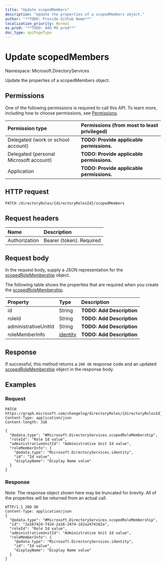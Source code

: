 ```yaml
---
title: "Update scopedMembers"
description: "Update the properties of a scopedMembers object."
author: "**TODO: Provide Github Name**"
localization_priority: Normal
ms.prod: "**TODO: Add MS prod**"
doc_type: apiPageType
---
```


# Update scopedMembers

Namespace: Microsoft.DirectoryServices

Update the properties of a scopedMembers object.

## Permissions
One of the following permissions is required to call this API. To learn more, including how to choose permissions, see [Permissions](/concepts/permissions-reference.md).

|Permission type|Permissions (from most to least privileged)|
|:---|:---|
|Delegated (work or school account)|**TODO: Provide applicable permissions.**|
|Delegated (personal Microsoft account)|**TODO: Provide applicable permissions.**|
|Application|**TODO: Provide applicable permissions.**|

## HTTP request
<!-- {
  "blockType": "ignored"
}
-->
``` http
PATCH /directoryRoles/{directoryRolesId}/scopedMembers
```

## Request headers
|Name|Description|
|:---|:---|
|Authorization|Bearer {token}. Required|

## Request body
In the request body, supply a JSON representation for the [scopedRoleMembership](../resources/microsoft.directoryservices-scopedrolemembership.md) object.

The following table shows the properties that are required when you create the [scopedRoleMembership](../resources/microsoft.directoryservices-scopedrolemembership.md).

|Property|Type|Description|
|:---|:---|:---|
|id|String|**TODO: Add Description**|
|roleId|String|**TODO: Add Description**|
|administrativeUnitId|String|**TODO: Add Description**|
|roleMemberInfo|[identity](../resources/microsoft.directoryservices-identity.md)|**TODO: Add Description**|



## Response
If successful, this method returns a `200 OK` response code and an updated [scopedRoleMembership](../resources/microsoft.directoryservices-scopedrolemembership.md) object in the response body.

## Examples

### Request
<!-- {
  "blockType": "request",
  "name": "update_scopedmembers"
}
-->
``` http
PATCH https://graph.microsoft.com/changelog/directoryRoles/{directoryRolesId}/scopedMembers
Content-Type: application/json
Content-length: 316

{
  "@odata.type": "#Microsoft.DirectoryServices.scopedRoleMembership",
  "roleId": "Role Id value",
  "administrativeUnitId": "Administrative Unit Id value",
  "roleMemberInfo": {
    "@odata.type": "Microsoft.DirectoryServices.identity",
    "id": "Id value",
    "displayName": "Display Name value"
  }
}
```

### Response
Note: The response object shown here may be truncated for brevity. All of the properties will be returned from an actual call.
<!-- {
  "blockType": "response",
  "truncated": true
}
-->
``` http
HTTP/1.1 200 OK
Content-Type: application/json
{
  "@odata.type": "#Microsoft.DirectoryServices.scopedRoleMembership",
  "id": "2a167424-7424-2a16-2474-162a2474162a",
  "roleId": "Role Id value",
  "administrativeUnitId": "Administrative Unit Id value",
  "roleMemberInfo": {
    "@odata.type": "Microsoft.DirectoryServices.identity",
    "id": "Id value",
    "displayName": "Display Name value"
  }
}
```


